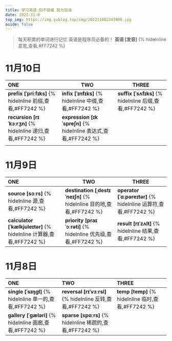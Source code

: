 ```yaml
---
title: 学习英语 刻不容缓 努力加油
date: 2022-11-8
top_img: https://img.yublog.top/img/202211082243900.jpg
aside: false
---
```


> 每天积累的单词进行记忆
> 英语是程序员必备的！
> **英语 [发音]** {% hideInline 意思,查看,#FF7242 %}

# 11月10日

| ONE                                                          | TWO                                                          | THREE                                                   |
| :----------------------------------------------------------- | ------------------------------------------------------------ | ------------------------------------------------------- |
| **prefix [ˈpriːfɪks]** {% hideInline 前缀,查看,#FF7242 %}    | **infix [ˈɪnfɪks]** {% hideInline 中缀,查看,#FF7242 %}       | **suffix [ˈsʌfɪks]** {% hideInline 后缀,查看,#FF7242 %} |
| **recursion [rɪˈkɜːrʒn]** {% hideInline 递归,查看,#FF7242 %} | **expression [ɪkˈspreʃn]** {% hideInline 表达式,查看,#FF7242 %} |                                                         |
|                                                              |                                                              |                                                         |

# 11月9日

| ONE                                                          | TWO                                                          | THREE                                                        |
| :----------------------------------------------------------- | ------------------------------------------------------------ | ------------------------------------------------------------ |
| **source [sɔːrs]** {% hideInline 源,查看,#FF7242 %}          | **destination [ˌdestɪˈneɪʃn]** {% hideInline 目的地,查看,#FF7242 %} | **operator [ˈɑːpəreɪtər]** {% hideInline 运算符,查看,#FF7242 %} |
| **calculator [ˈkælkjuleɪtər]** {% hideInline 计算器,查看,#FF7242 %} | **priority [praɪˈɔːrəti]** {% hideInline 优先级,查看,#FF7242 %} | **result [rɪˈzʌlt]** {% hideInline 结果,查看,#FF7242 %}      |


# 11月8日
| ONE                                                      | TWO                                                         | THREE                                              |
| :------------------------------------------------------- | :---------------------------------------------------------- | :------------------------------------------------- |
| **single [ˈsɪŋɡl]** {% hideInline 单一的,查看,#FF7242 %} | **reversal [rɪˈvɜːrsl]** {% hideInline 反转,查看,#FF7242 %} | **temp [temp]** {% hideInline 临时,查看,#FF7242 %} |
| **gallery [ˈɡæləri]** {% hideInline 画廊,查看,#FF7242 %} | **sparse [spɑːrs]** {% hideInline 稀疏的,查看,#FF7242 %}    |                                                    |

